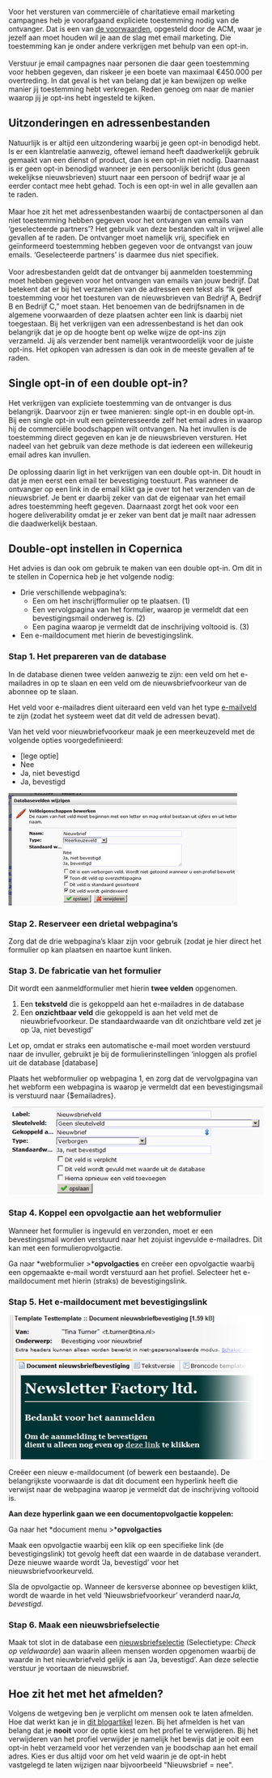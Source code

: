 Voor het versturen van commerciële of charitatieve email marketing
campagnes heb je voorafgaand expliciete toestemming nodig van de
ontvanger. Dat is een van [de
voorwaarden](https://www.acm.nl/nl/onderwerpen/telecommunicatie/internet/regels-voor-verzenders-van-e-mailberichten/ "Regels voor verzenders van e-mailberichten"),
opgesteld door de ACM, waar je jezelf aan moet houden wil je aan de slag
met email marketing. Die toestemming kan je onder andere verkrijgen met
behulp van een opt-in.\
\
 Verstuur je email campagnes naar personen die daar geen toestemming
voor hebben gegeven, dan riskeer je een boete van maximaal €450.000 per
overtreding. In dat geval is het van belang dat je kan bewijzen op welke
manier jij toestemming hebt verkregen. Reden genoeg om naar de manier
waarop jij je opt-ins hebt ingesteld te kijken.

Uitzonderingen en adressenbestanden
-----------------------------------

Natuurlijk is er altijd een uitzondering waarbij je geen opt-in benodigd
hebt. Is er een klantrelatie aanwezig, oftewel iemand heeft
daadwerkelijk gebruik gemaakt van een dienst of product, dan is een
opt-in niet nodig. Daarnaast is er geen opt-in benodigd wanneer je een
persoonlijk bericht (dus geen wekelijkse nieuwsbrieven) stuurt naar een
persoon of bedrijf waar je al eerder contact mee hebt gehad. Toch is een
opt-in wel in alle gevallen aan te raden. \
\
Maar hoe zit het met adressenbestanden waarbij de contactpersonen al dan
niet toestemming hebben gegeven voor het ontvangen van emails van
‘geselecteerde partners’? Het gebruik van deze bestanden valt in vrijwel
alle gevallen af te raden. De ontvanger moet namelijk vrij, specifiek en
geïnformeerd toestemming hebben gegeven voor de ontvangst van jouw
emails. ‘Geselecteerde partners’ is daarmee dus niet specifiek.\
\
 Voor adresbestanden geldt dat de ontvanger bij aanmelden toestemming
moet hebben gegeven voor het ontvangen van emails van jouw bedrijf. Dat
betekent dat er bij het verzamelen van de adressen een tekst als “Ik
geef toestemming voor het toesturen van de nieuwsbrieven van Bedrijf A,
Bedrijf B en Bedrijf C,” moet staan. Het benoemen van de bedrijfsnamen
in de algemene voorwaarden of deze plaatsen achter een link is daarbij
niet toegestaan. Bij het verkrijgen van een adressenbestand is het dan
ook belangrijk dat je op de hoogte bent op welke wijze de opt-ins zijn
verzameld. Jij als verzender bent namelijk verantwoordelijk voor de
juiste opt-ins. Het opkopen van adressen is dan ook in de meeste
gevallen af te raden.

Single opt-in of een double opt-in?
-----------------------------------

Het verkrijgen van expliciete toestemming van de ontvanger is dus
belangrijk. Daarvoor zijn er twee manieren: single opt-in en double
opt-in. Bij een single opt-in vult een geïnteresseerde zelf het email
adres in waarop hij de commerciële boodschappen wilt ontvangen. Na het
invullen is de toestemming direct gegeven en kan je de nieuwsbrieven
versturen. Het nadeel van het gebruik van deze methode is dat iedereen
een willekeurig email adres kan invullen.\
\
 De oplossing daarin ligt in het verkrijgen van een double opt-in. Dit
houdt in dat je men eerst een email ter bevestiging toestuurt. Pas
wanneer de ontvanger op een link in de email klikt ga je over tot het
verzenden van de nieuwsbrief. Je bent er daarbij zeker van dat de
eigenaar van het email adres toestemming heeft gegeven. Daarnaast zorgt
het ook voor een hogere deliverability omdat je er zeker van bent dat je
mailt naar adressen die daadwerkelijk bestaan.

Double-opt instellen in Copernica
---------------------------------

Het advies is dan ook om gebruik te maken van een double opt-in. Om dit
in te stellen in Copernica heb je het volgende nodig:

-   Drie verschillende webpagina’s:
    -   Een om het inschrijfformulier op te plaatsen. (1)
    -   Een vervolgpagina van het formulier, waarop je vermeldt dat een
        bevestigingsmail onderweg is. (2)
    -   Een pagina waarop je vermeldt dat de inschrijving voltooid is.
        (3)
-   Een e-maildocument met hierin de bevestigingslink.

### Stap 1. Het prepareren van de database

In de database dienen twee velden aanwezig te zijn: een veld om het
e-mailadres in op te slaan en een veld om de nieuwsbriefvoorkeur van de
abonnee op te slaan.

Het veld voor e-mailadres dient uiteraard een veld van het type
[e-mailveld](./database-en-collectie-veldtypes.md)
te zijn (zodat het systeem weet dat dit veld de adressen bevat).

Van het veld voor nieuwbriefvoorkeur maak je een meerkeuzeveld met de
volgende opties voorgedefinieerd:

-   [lege optie]
-   Nee
-   Ja, niet bevestigd
-   Ja, bevestigd

![](../images/afbeelding.png)

### Stap 2. Reserveer een drietal webpagina’s

Zorg dat de drie webpagina’s klaar zijn voor gebruik (zodat je hier
direct het formulier op kan plaatsen en naartoe kunt linken.

### Stap 3. De fabricatie van het formulier

Dit wordt een aanmeldformulier met hierin **twee velden** opgenomen.

1.  Een **tekstveld** die is gekoppeld aan het e-mailadres in de
    database
2.  Een **onzichtbaar veld** die gekoppeld is aan het veld met de
    nieuwbriefvoorkeur. De standaardwaarde van dit onzichtbare veld zet
    je op ‘Ja, niet bevestigd’

Let op, omdat er straks een automatische e-mail moet worden verstuurd
naar de invuller, gebruikt je bij de formulierinstellingen ‘inloggen als
profiel uit de database [database]

Plaats het webformulier op webpagina 1, en zorg dat de vervolgpagina van
het webform een webpagina is waarop je vermeldt dat een bevestigingsmail
is verstuurd naar {\$emailadres}.

![](../images/afbeelding2.png)

### Stap 4. Koppel een opvolgactie aan het webformulier

Wanneer het formulier is ingevuld en verzonden, moet er een
bevestingsmail worden verstuurd naar het zojuist ingevulde e-mailadres.
Dit kan met een formulieropvolgactie.

Ga naar *webformulier \>***opvolgacties** en creëer een opvolgactie
waarbij een opgemaakte e-mail wordt verstuurd aan het profiel. Selecteer
het e-maildocument met hierin (straks) de bevestigingslink.

### Stap 5. Het e-maildocument met bevestigingslink

![](../images/afbeelding3.png)

Creëer een nieuw e-maildocument (of bewerk een bestaande). De
belangrijkste voorwaarde is dat dit document een hyperlink heeft die
verwijst naar de webpagina waarop je vermeldt dat de inschrijving
voltooid is.

**Aan deze hyperlink gaan we een documentopvolgactie koppelen:**

Ga naar het *document menu \>***opvolgacties**

Maak een opvolgactie waarbij een klik op een specifieke link (de
bevestigingslink) tot gevolg heeft dat een waarde in de database
verandert. Deze nieuwe waarde wordt ‘Ja, bevestigd’ voor het
nieuwsbriefvoorkeurveld.

Sla de opvolgactie op. Wanneer de kersverse abonnee op bevestigen klikt,
wordt de waarde in het veld ‘Nieuwsbriefvoorkeur’ veranderd naar*Ja,
bevestigd*.

### Stap 6. Maak een nieuwsbriefselectie

Maak tot slot in de database een
[nieuwsbriefselectie](./nieuwsbrief-selectie-maken.md)
(Selectietype: *Check op veldwaarde*) aan waarin alleen mensen worden
opgenomen waarbij de waarde in het nieuwbriefveld gelijk is aan ‘Ja,
bevestigd’. Aan deze selectie verstuur je voortaan de nieuwsbrief.

Hoe zit het met het afmelden?
-----------------------------

Volgens de wetgeving ben je verplicht om mensen ook te laten afmelden.
Hoe dat werkt kan je in [dit
blogartikel](./afmeldingen-automatisch-verwerken.md)
lezen. Bij het afmelden is het van belang dat je **nooit** voor de optie
kiest om het profiel te verwijderen. Bij het verwijderen van het profiel
verwijder je namelijk het bewijs dat je ooit een opt-in hebt verzameld
voor het verzenden van je boodschap aan het email adres. Kies er dus
altijd voor om het veld waarin je de opt-in hebt vastgelegd te laten
wijzigen naar bijvoorbeeld "Nieuwsbrief = nee".
